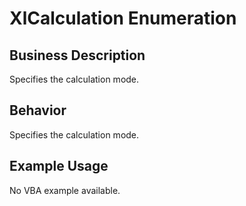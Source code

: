 # XlCalculation Enumeration

## Business Description
Specifies the calculation mode.

## Behavior
Specifies the calculation mode.

## Example Usage
No VBA example available.